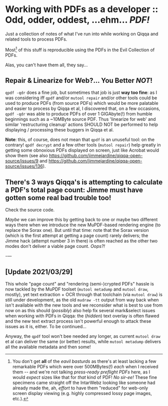 # Working with PDFs as a developer :: Odd, odder, oddest, ...ehm... *PDF!*

Just a collection of notes of what I've run into while working on Qiqqa and related tools to process PDFs.

Most[^not100pct] of this stuff is reproducible using the PDFs in the Evil Collection of PDFs. 

[^not100pct]: You don't get **all** of the *eavil basturds* as there's at least lacking a few remarkable PDFs which were over 500MBytes(!) *each* when I received them -- and we're not talking *press-ready preflight PDFs* here, as I would *expect* sizes like that for *that* kind of PDF! *No sir-ee!* These fine specimens came straight off the IntarWebz looking like someone had already made the, ah, *effort* to have them "reduced" for web-only screen display viewing (e.g. highly compressed lossy page images, etc.).

Alas, you can't have them all, they say...

## Repair & Linearize for Web?... You Better *NOT*!

`qpdf -qdr` does a fine job, but sometimes that job is just **way too fine**: as I was considering iff `qpdf` and/or `mutool repair` and/or other tools could be used to produce PDFs (from source PDFs) which would be more palatable and easier to process by Qiqqa et al, I discovered that, on a few occasions, `qpdf -qdr` was able to produce PDFs of over 1 GIGAbyte(!) from humble beginnings such as a ~10MByte source PDF. Thus 'linearize for web' and similar 'restructuring cleanup' actions SHOULD NOT be performed to help displaying / processing these buggers in Qiqqa et al.

**Note**: this, of course, does not mean that `qpdf` is an unuseful tool: on the contrary! `qpdf decrypt` and a few other tools (`mutool repair`) help greatly in getting some obnoxious PDFs displayed on screen, just like Acrobat would show them (see also https://github.com/jimmejardine/qiqqa-open-source/issues/9 and https://github.com/jimmejardine/qiqqa-open-source/issues/136).

## There's 3 ways Qiqqa's is attempting to calculate a PDF's total page count: Jimme must have gotten some real bad trouble too!

Check the source code.

*Maybe* we can improve this by getting back to one or maybe two different ways there when we introduce the new MuPDF-based rendering engine (to replace the Sorax one). But until that time: note that the Sorax version (which is the first attempt at getting a page count) rarely delivers; the Jimme hack (attempt number 3 in there) is often reached as the other two modes don't deliver a viable page count. *Oops?!*

-—

## \[Update 2021/03/29\]

This whole "page count" and "rendering (semi-)crypted PDFs" hassle is now tackled by the MuPDF toolset (`mutool metadump` and `mutool draw`, mostly), yet text extraction + OCR through that toolchain (via `mutool draw`) is still under development, as the old `mudraw -tt` output from way back when isn't available with the new tools and we reconsider what is best to use from now on as this should (*possibly*) also help fix several mark&select issues when working with PDFs in Qiqqa: the (*hidden*) text overlay is often flawed and the new text extract process isn't powerful enough to attack these issues as it is, either. 
To be continued…

Anyway, the `qpdf` tool won't bee needed any longer, as current `mutool draw` et al can deliver the same (or better) results, while `mutool metadump` delivers all the available metadata and then some!
